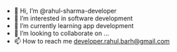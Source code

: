 - 👋 Hi, I’m @rahul-sharma-developer
- 👀 I’m interested in software development
- 🌱 I’m currently learning app development
- 💞️ I’m looking to collaborate on ...
- 📫 How to reach me developer.rahul.barh@gmail.com

<!---
rahul-sharma-developer/rahul-sharma-developer is a ✨ special ✨ repository because its `README.md` (this file) appears on your GitHub profile.
You can click the Preview link to take a look at your changes.
--->
